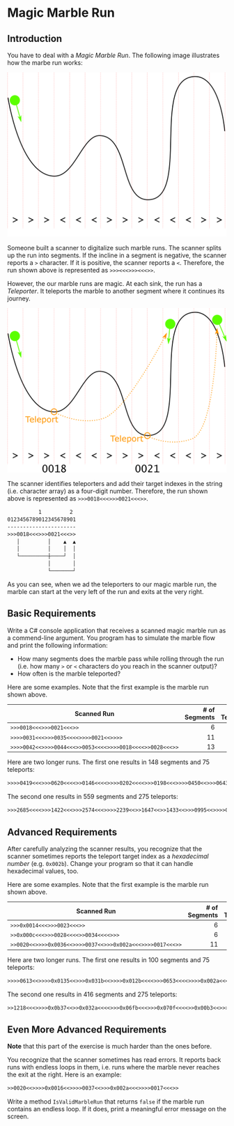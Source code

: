 # Magic Marble Run

## Introduction

You have to deal with a *Magic Marble Run*. The following image illustrates how the marbe run works:

![Marble Run](./maze-basic.png)

Someone built a scanner to digitalize such marble runs. The scanner splits up the run into segments. If the incline in a segment is negative, the scanner reports a `>` character. If it is positive, the scanner reports a `<`. Therefore, the run shown above is represented as `>>><<<>>><<<>>`.

However, the our marble runs are magic. At each sink, the run has a *Teleporter*. It teleports the marble to another segment where it continues its journey.

![Magic Marble Run](./maze.png)

The scanner identifies teleporters and add their target indexes in the string (i.e. character array) as a four-digit number. Therefore, the run shown above is represented as `>>>0018<<<>>>0021<<<>>`.

```txt
          1         2
0123456789012345678901
----------------------
>>>0018<<<>>>0021<<<>>
   │         │    ▲  ▲
   │         │    │  │
   └─────────┼────┘  │
             │       │
             └───────┘
```

As you can see, when we ad the teleporters to our magic marble run, the marble can start at the very left of the run and exits at the very right.

## Basic Requirements

Write a C# console application that receives a scanned magic marble run as a commend-line argument. You program has to simulate the marble flow and print the following information:

* How many segments does the marble pass while rolling through the run (i.e. how many `>` or `<` characters do you reach in the scanner output)?
* How often is the marble teleported?

Here are some examples. Note that the first example is the marble run shown above.

| Scanned Run                                              | # of Segments | # of Teleports |
| -------------------------------------------------------- | ------------: | -------------: |
| `>>>0018<<<>>>0021<<<>>`                                 |             6 |              2 |
| `>>>>0031<<<>>>0035<<<<>>>>0021<<>>>>`                   |            11 |              3 |
| `>>>>0042<<>>>>0044<<<>>0053<<<<>>>>0018<<<<>>0028<<<>>` |            13 |              5 |

Here are two longer runs. The first one results in 148 segments and 75 teleports:

```txt
>>>>0419<<<>>>0620<<<<>>0146<<<<>>>>0202<<<<>>>0198<<<>>>>0450<<>>>0643<<<>>>>0045<<<<>>>>0655<<<>>0590<<<<>>>0743<<<>>>0144<<>>>>0028<<<>>>0339<<>>>0356<<<<>>0213<<>>0291<<>>0564<<>>0560<<<<>>0124<<>>>>0395<<<<>>>>0549<<<>>0365<<<>>>0263<<<>>>0401<<<>>>>0182<<<>>>0064<<<>>0282<<>>>0062<<<>>>>0506<<<>>>0108<<>>>0230<<<>>>0043<<>>0688<<<<>>>>0441<<>>>0157<<>>0179<<>>>>0098<<<>>>>0663<<<>>>0336<<<>>>>0623<<<>>0574<<>>>0677<<<<>>>0320<<<<>>>0754<<<>>>0435<<<>>>>0301<<>>>>0250<<<<>>0467<<<<>>>>0410<<<<>>>>0386<<<<>>>0074<<>>>0278<<>>0641<<<<>>0088<<>>>0231<<<>>>>0501<<<<>>0717<<>>>>0018<<<<>>>>0610<<>>>0311<<>>>>0471<<<>>>>0708<<<>>>0522<<>>>>0594<<<>>>0534<<>>>>0481<<<<>>>>0705<<<<>>0260<<<<>>0129<<<>>>>0757<<>>>0368<<<>>0532<<<>>>>0733<<>>0165<<<<>>>
```

The second one results in 559 segments and 275 teleports:

```txt
>>>2685<<<<>>>1422<<<>>>2574<<<>>>>2239<<>>1647<<>>1433<<>>>0995<<>>>>0751<<<<>>>>0816<<>>>0436<<<<>>0646<<>>>0721<<<<>>0609<<<>>>1602<<>>1529<<<>>>>2594<<<>>>>1067<<<>>>>1284<<<<>>>>0368<<>>>>2361<<<<>>>0706<<<>>>1903<<<<>>>>0958<<>>>2101<<>>>>2537<<<>>0472<<>>>>1245<<<<>>>>1170<<<>>1796<<>>1459<<>>>>0784<<<<>>>0284<<<>>0047<<<>>>1874<<<>>>>2041<<<>>1718<<<<>>>0128<<<>>>0339<<>>>>0883<<>>>>2378<<<<>>1758<<<<>>>>2313<<<>>>0594<<<<>>>2553<<<<>>1687<<<>>>0268<<>>>>1423<<<<>>>1462<<>>0536<<<>>>>2077<<<<>>>>0358<<<<>>1213<<>>>2397<<<>>>>0565<<>>>>0445<<>>0455<<<<>>>2120<<<<>>>2457<<>>2223<<<<>>>>0834<<<<>>>>2635<<>>>1842<<<>>>1774<<<<>>>1371<<<<>>>1611<<<>>2488<<>>>1825<<<<>>>>1079<<>>2564<<<<>>>>0680<<<<>>>1884<<<>>0425<<>>0252<<<<>>>>2791<<<<>>>1335<<<>>>>1562<<<<>>>>2232<<<<>>>>1114<<<>>>>1907<<<<>>1794<<<>>>>1539<<>>2765<<<<>>>>0975<<<<>>>0210<<<<>>>>0191<<<>>>2783<<<<>>>0771<<>>1004<<>>>>0814<<<>>>2671<<<>>0966<<>>>2745<<<>>2632<<<<>>>>0869<<<<>>2734<<>>>2201<<>>>0900<<<>>>>0220<<>>>>1976<<>>>1729<<<<>>0312<<<<>>>0274<<>>>1050<<<<>>>>2011<<<<>>>1216<<>>0390<<<<>>2408<<>>1296<<>>>1509<<<<>>0492<<>>2620<<>>>0920<<<<>>0029<<>>>>1853<<>>>0301<<<<>>>>0297<<<<>>1357<<<>>>1036<<<<>>>>0597<<<>>>>1346<<>>>1148<<<>>>>0483<<<<>>>>2088<<<>>>>2140<<>>>1949<<<>>>>2729<<>>1139<<<>>0943<<<>>>1179<<>>>0651<<<>>>2528<<>>>0157<<<>>>0057<<<<>>>>1105<<<<>>0846<<<>>0736<<>>1077<<<>>>>2069<<<>>2171<<>>>>2161<<<>>>0075<<<<>>0514<<>>>>1750<<<<>>1706<<>>>>1657<<>>2261<<<<>>>1815<<<<>>>0625<<<>>0911<<>>>2712<<<<>>>>2656<<<>>>2435<<<<>>1268<<<>>>0738<<<<>>>>1574<<>>>>1680<<<<>>2318<<<>>>>1845<<<>>>2485<<>>1660<<<<>>>>1492<<<<>>>>0109<<<<>>>>2245<<>>>0635<<<>>>>0137<<<<>>>>2213<<<>>2406<<>>0327<<<<>>>0349<<>>>>0857<<<<>>>0090<<>>>>1576<<<<>>>>2500<<<>>0555<<>>>>2032<<<<>>>>1250<<<<>>>1304<<<<>>>2350<<<>>>>1224<<<>>0119<<<>>2754<<<>>>1478<<>>>1543<<<>>1394<<<<>>>0019<<<<>>1816<<<<>>>>0665<<<>>>1930<<>>>>1944<<<<>>>>0667<<<>>>>2334<<<>>2030<<<<>>>0872<<<>>>1121<<<<>>1768<<<<>>>>0223<<>>>>0382<<<>>>>1924<<>>>>2515<<>>>>1586<<<>>>0696<<>>>>1872<<>>1965<<<<>>>0176<<<<>>2290<<>>>>0805<<<>>>>0710<<<<>>>0929<<<>>2172<<<>>>>2602<<<<>>>0414<<<>>>1014<<<<>>>0181<<<>>0896<<>>>>2009<<<>>>2152<<<>>>>0553<<<>>1635<<<<>>>>0155<<<>>0106<<>>1392<<<<>>>>1315<<>>2646<<<>>>2702<<>>>>1514<<<>>>>0378<<>>>>0240<<<>>>>0410<<<<>>>>0781<<<<>>>2271<<<>>>>1184<<<<>>>>2689<<>>>>0078<<<>>>1266<<<>>2443<<>>>>1325<<>>>>1150<<>>1195<<>>1096<<<<>>>1087<<<>>>1034<<>>>2477<<<>>>>1482<<<<>>>>0050<<<>>1017<<<<>>2339<<<<>>>0032<<<>>2059<<<>>>1727<<>>>0523<<>>>>2447<<<>>>1616<<<<>>2587<<>>>1379<<<<>>0578<<>>>>1982<<>>2104<<>>>>0493<<>>>>2524<<>>>>2795<<<>>>2263<<<<>>>2124<<<<>>0526<<<>>>1990<<<<>>>>1402<<<<>>>>2292<<<<>>>>1286<<<<>>>>2192<<<>>>2425<<<<>>>0976<<>>>>1696<<<>>>2381<<<<>>0243<<<<>>>>2582<<>>1443<<<<>>
```

## Advanced Requirements

After carefully analyzing the scanner results, you recognize that the scanner sometimes reports the teleport target index as a *hexadecimal number* (e.g. `0x002b`). Change your program so that it can handle hexadecimal values, too.

Here are some examples. Note that the first example is the marble run shown above.

| Scanned Run                                               | # of Segments | # of Teleports |
| --------------------------------------------------------- | ------------: | -------------: |
| `>>>0x0014<<<>>>0023<<<>>`                                |             6 |              2 |
| `>>0x000c<<<>>>0028<<<<>>0034<<<<>>>`                     |             6 |              3 |
| `>>0020<<>>>>0x0036<<>>>>0037<<>>>0x002a<<<>>>>0017<<<>>` |            11 |              5 |

Here are two longer runs. The first one results in 100 segments and 75 teleports:

```txt
>>>>0613<<>>>>0x0135<<>>>0x031b<<>>>>0x012b<<<<>>>0653<<<<>>>>0x002a<<<>>>>0137<<<>>>0x00ed<<>>>>0829<<<>>>>0x00e8<<<<>>0275<<<>>0513<<<>>>>0022<<>>0462<<<<>>>0364<<<>>>0215<<>>0x01db<<<>>0598<<>>0430<<>>>>0398<<<>>>0x02fc<<>>>0x0184<<<<>>0677<<>>>>0x030e<<>>>0811<<>>>>0x0160<<<<>>>>0815<<<<>>0x02d2<<<>>0195<<<<>>>>0x007d<<<<>>0568<<<>>0127<<<<>>0x00ad<<>>>0x0047<<<<>>>0537<<<>>>0334<<<<>>>>0x029c<<<<>>0265<<>>0647<<>>0412<<>>>0107<<<<>>>>0x00c1<<<<>>>>0x00f7<<<<>>>0x020a<<<>>>>0x0307<<<<>>0x00d2<<>>>>0637<<<>>>>0x011b<<<>>0x0272<<>>>>0x003b<<<<>>0x0052<<<>>0101<<<<>>>0x0013<<>>0x01ee<<<<>>>>0711<<>>>0x002f<<<<>>>0x02f5<<<>>>0584<<>>>>0x02ab<<>>>>0344<<>>0534<<>>>>0x01e1<<<>>>0695<<<<>>>0x0244<<<>>0x0228<<<>>0x02eb<<<<>>>0x01a4<<>>>0x02e0<<>>>0x0092<<>>>>0447<<<<>>>0182<<>>>0x013a<<<<>>0369<<>>>0x009e<<<>>>0x0194<<<<>>
```

The second one results in 416 segments and 275 teleports:

```txt
>>1218<<<>>>>0x0b37<<>>0x032a<<<<>>>0x06fb<<<>>>0x070f<<<<>>0x00b3<<>>>>0x093a<<<>>>0x0022<<>>>1662<<<>>>>0x08ee<<<<>>>>0448<<<>>>>0567<<<>>>>0x057b<<<<>>0917<<>>>>0x04fa<<>>>0x0901<<<>>>>2374<<<<>>0x025c<<>>>>0x0526<<>>>>0x0437<<<<>>>>0193<<>>0x048d<<<>>>>0x0b90<<<<>>>>2627<<>>>0x0040<<>>>>0x0aec<<<>>0x0483<<<<>>>2547<<>>2538<<<<>>>>0x02fa<<<>>0x0bdc<<<<>>0x091e<<<>>>>0x02ee<<<<>>>>1216<<<<>>>>2609<<<>>>2930<<>>>0x0a5a<<>>1623<<<<>>>0x09b6<<<<>>0x01a0<<>>0x017e<<<<>>>>0x0341<<<>>0x068c<<>>>>2325<<<>>1292<<<>>1464<<>>>0x090b<<<<>>0x0681<<<<>>>>0333<<>>>>0153<<<<>>>>0974<<>>>>0x0476<<<<>>2785<<<>>>>0x0734<<<>>>>0x076c<<<<>>>0648<<<>>>>1876<<<>>>0x08b7<<<<>>>2595<<<<>>>0x0726<<<<>>>0346<<<<>>0899<<<>>0x0143<<<>>>0x0831<<<>>>>0x0981<<<>>>>0x0516<<<>>0x008d<<>>1653<<<>>>>2476<<<<>>>1126<<<<>>>0083<<<<>>>0x04a6<<>>>0x0782<<<<>>0x0166<<<<>>>>1305<<<>>>0x04e1<<>>0x07ad<<<<>>>1372<<<<>>>2447<<<>>>>2095<<>>>0279<<<<>>>>1561<<<<>>>0x0b69<<>>0x075e<<>>0x024a<<<>>0x0ab6<<>>>0x0b43<<>>>2464<<>>0x07c8<<>>0872<<>>>0x0605<<<<>>>>2417<<<<>>>0x0663<<>>>0x0106<<<>>>0x02c0<<>>>>2187<<<<>>>0x0852<<<>>>0x05f7<<<>>>>3000<<<>>>0x0ae3<<<<>>0x076e<<>>>>2133<<<<>>>0315<<<<>>>>0x095a<<>>>>0x0454<<<>>0209<<>>>0x00c5<<>>>1085<<<>>>0x071a<<<>>0x0930<<>>2640<<<<>>>>0x01e3<<>>0663<<<<>>>0x05a2<<<>>>>0898<<>>2411<<<<>>>0x0632<<<<>>>0x01bb<<>>>1389<<<<>>>0249<<>>>>1178<<>>0985<<>>0x0420<<>>0x0589<<>>>>0688<<>>0x0b15<<<>>>0046<<<>>>0x0a1e<<>>>>0x02c2<<<<>>>0x0787<<<>>>0291<<<>>>0x069e<<<>>>>1578<<<<>>>0397<<<>>>0x004d<<>>>>1019<<>>>>1937<<<>>2756<<<<>>>0x0313<<<>>>>2271<<>>>2662<<>>>0x06b0<<<<>>>>0x08f7<<<<>>>0772<<<<>>>>0x00a8<<<<>>>0x06f8<<<>>>>0944<<>>2182<<<>>>0x0603<<>>>1798<<<>>0x0a80<<>>>>1861<<<>>>>0x0a88<<<>>>>0x086d<<>>>>0x05e2<<<<>>2169<<>>0x061b<<>>>0x0448<<<<>>0855<<<<>>1486<<<>>>0x064b<<<<>>2754<<<>>1607<<<>>>0x09f9<<<<>>2259<<<>>1755<<>>>0x0af7<<<>>>>2860<<<>>>0501<<<<>>0x0554<<<>>>0656<<<>>>0x02dc<<<<>>>2580<<<<>>>>0x022a<<>>0x07b7<<>>0x0b55<<>>>>1335<<<>>>0240<<<<>>>>0413<<<>>>0x07ea<<>>>>2086<<<>>0x06e7<<<<>>>>0x0241<<<<>>0x03ac<<<>>2241<<<>>0x05af<<<>>2038<<>>>>2070<<<>>2970<<<>>>>0x046b<<>>0x09de<<<<>>0104<<<<>>>2995<<<<>>1741<<>>>0x09d2<<>>>0x01fe<<<<>>>>0x0bc4<<<>>0x03e2<<<>>0x0b0c<<>>0x02d5<<>>>>0x0a7c<<<>>>>2149<<>>>1197<<<<>>0x06d5<<<>>>>2668<<>>>>0x0335<<>>>2911<<<>>2849<<<<>>>1357<<>>>>0009<<>>2387<<<>>>0x04f4<<>>>2711<<<<>>0x0b83<<<>>>>0x007c<<<>>>0x0b29<<<<>>>0x0063<<<>>0x08a0<<<>>>>0022<<>>>0x0896<<<>>1704<<<<>>0x01d0<<<>>0777<<>>0x00e2<<>>>2055<<>>>0886<<<<>>>0x0580<<>>0x09c0<<<>>>>0x0ad5<<>>>0x01a9<<>>0x07e3<<<>>>0x01df<<<<>>2116<<<>>0x05d2<<>>0953<<<<>>>>0x0561<<<>>>>0x0401<<<<>>0x0bd4<<<>>>>1947<<<<>>0x03c5<<>>>>0x0543<<<<>>2282<<<>>0x06b9<<>>>2064<<>>>0x031d<<<<>>>0522<<<>>>>0x034f<<<<>>>>0x07c4<<<>>0681<<<>>1509<<<<>>>0x0595<<>>>2719<<<<>>2220<<<>>2986<<<<>>0x03a1<<<<>>>0592<<<<>>>2937<<<>>>>1004<<<>>2572<<>>>0535<<<<>>>0x07d4<<<<>>0x04ce<<>>>>0x026e<<<>>0519<<<>>>0x0415<<<<>>>>0128<<>>0x0170<<>>0x0737<<<<>>>2472<<>>>0x0114<<>>>0308<<>>>0x04e5<<<>>0628<<<<>>>1061<<<<>>0x0985<<<<>>>>
```

## Even More Advanced Requirements

**Note** that this part of the exercise is much harder than the ones before.

You recognize that the scanner sometimes has read errors. It reports back runs with endless loops in them, i.e. runs where the marble never reaches the exit at the right. Here is an example:

```txt
>>0020<<>>>>0x0016<<>>>>0037<<>>>0x002a<<<>>>>0017<<<>>
```

Write a method `IsValidMarbleRun` that returns `false` if the marble run contains an endless loop. If it does, print a meaningful error message on the screen.
